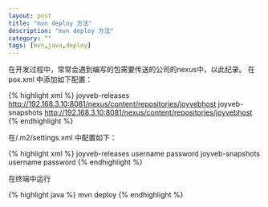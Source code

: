 ```yaml
---
layout: post
title: "mvn deploy 方法"
description: "mvn deploy 方法"
category: ""
tags: [mvn,java,deploy]
---
```


在开发过程中，常常会遇到编写的包需要传送的公司的nexus中，以此纪录。
在pox.xml 中添加如下配置：

{% highlight xml %}
<distributionManagement>
  <repository>
    <id>joyveb-releases</id>
    <url>http://192.168.3.10:8081/nexus/content/repositories/joyvebhost</url>
    </repository>
  <snapshotRepository>
    <id>joyveb-snapshots</id>
    <url>http://192.168.3.10:8081/nexus/content/repositories/joyvebhost</url>
  </snapshotRepository>
</distributionManagement>
{% endhighlight %}

在/.m2/settings.xml 中配置如下：

{% highlight xml %}
<servers>
  <server>
        <id>joyveb-releases</id>
          <username>username</username>
          <password>password</password>
  </server>
  <server>
          <id>joyveb-snapshots</id>
          <username>username</username>
          <password>password</password>
  </server>
</servers>
{% endhighlight %}

在终端中运行

{% highlight java %}
mvn deploy
{% endhighlight %}
